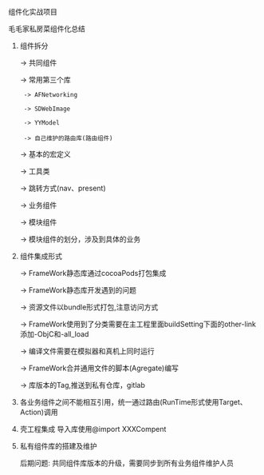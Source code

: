 组件化实战项目

毛毛家私房菜组件化总结

1. 组件拆分

   -> 共同组件
      
      -> 常用第三个库
      
        -> AFNetworking
        
        -> SDWebImage
        
        -> YYModel
        
        -> 自己维护的路由库(路由组件)

      -> 基本的宏定义
      
      -> 工具类
      
      -> 跳转方式(nav、present)

   -> 业务组件
   
      -> 模块组件
      
      -> 模块组件的划分，涉及到具体的业务

2. 组件集成形式

   -> FrameWork静态库通过cocoaPods打包集成
   
   -> FrameWork静态库开发遇到的问题
   
     -> 资源文件以bundle形式打包,注意访问方式
     
     -> FrameWork使用到了分类需要在主工程里面buildSetting下面的other-link添加-ObjC和-all_load
     
     -> 编译文件需要在模拟器和真机上同时运行
     
     -> FrameWork合并通用文件的脚本(Agregate)编写
     
     -> 库版本的Tag,推送到私有仓库，gitlab

3. 各业务组件之间不能相互引用，统一通过路由(RunTime形式使用Target、Action)调用

4. 壳工程集成
   导入库使用@import XXXCompent
   

4. 私有组件库的搭建及维护
   
   后期问题:
          共同组件库版本的升级，需要同步到所有业务组件维护人员
